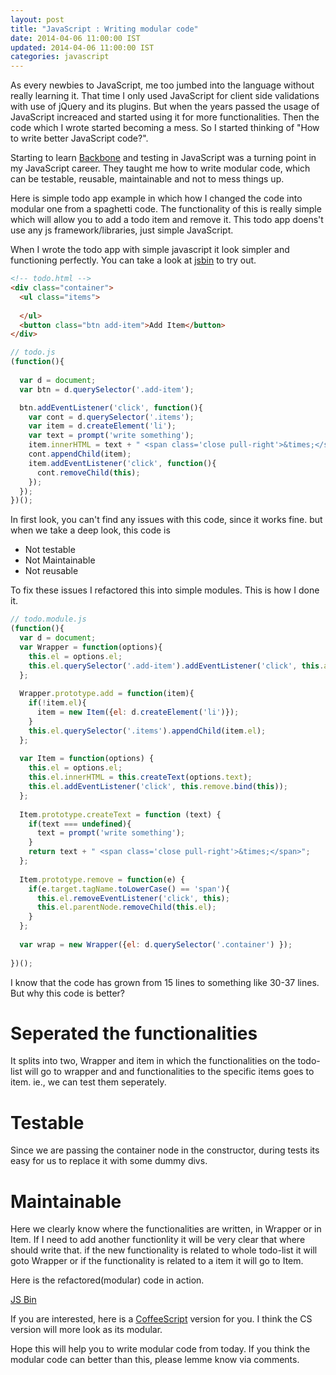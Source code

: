 ```yaml
---
layout: post
title: "JavaScript : Writing modular code"
date: 2014-04-06 11:00:00 IST
updated: 2014-04-06 11:00:00 IST
categories: javascript
---
```


As every newbies to JavaScript, me too jumbed into the language without really learning it. That time I only used JavaScript for client side validations with use of jQuery and its plugins. But when the years passed the usage of JavaScript increaced and started using it for more functionalities. Then the code which I wrote started becoming a mess. So I started thinking of "How to write better JavaScript code?".

Starting to learn [Backbone](http://backbonejs.org) and testing in JavaScript was a turning point in my JavaScript career. They taught me how to write modular code, which can be testable, reusable, maintainable and not to mess things up.

Here is simple todo app example in which how I changed the code into modular one from a spaghetti code. The functionality of this is really simple which will allow you to add a todo item and remove it. This todo app doens't use any js framework/libraries, just simple JavaScript.

When I wrote the todo app with simple javascript it look simpler and functioning perfectly. You can take a look at [jsbin](http://jsbin.com/tezod/1/edit) to try out.

```html
<!-- todo.html -->
<div class="container">
  <ul class="items">
    
  </ul>
  <button class="btn add-item">Add Item</button>
</div>
````


```js
// todo.js
(function(){
  
  var d = document;
  var btn = d.querySelector('.add-item');

  btn.addEventListener('click', function(){
    var cont = d.querySelector('.items');
    var item = d.createElement('li');
    var text = prompt('write something');
    item.innerHTML = text + " <span class='close pull-right'>&times;</span>";
    cont.appendChild(item);
    item.addEventListener('click', function(){
      cont.removeChild(this);
    });
  });                   
})();
```

In first look, you can't find any issues with this code, since it works fine. but when we take a deep look, this code is

* Not testable
* Not Maintainable
* Not reusable

To fix these issues I refactored this into simple modules. This is how I done it.

```js
// todo.module.js
(function(){
  var d = document;
  var Wrapper = function(options){
    this.el = options.el;
    this.el.querySelector('.add-item').addEventListener('click', this.add.bind(this));
  };
  
  Wrapper.prototype.add = function(item){
    if(!item.el){
      item = new Item({el: d.createElement('li')});
    }
    this.el.querySelector('.items').appendChild(item.el);
  };
  
  var Item = function(options) {
    this.el = options.el;
    this.el.innerHTML = this.createText(options.text);
    this.el.addEventListener('click', this.remove.bind(this));
  };
  
  Item.prototype.createText = function (text) {
    if(text === undefined){
      text = prompt('write something');
    }
    return text + " <span class='close pull-right'>&times;</span>";
  };
    
  Item.prototype.remove = function(e) {
    if(e.target.tagName.toLowerCase() == 'span'){
      this.el.removeEventListener('click', this);
      this.el.parentNode.removeChild(this.el);
    }
  };
  
  var wrap = new Wrapper({el: d.querySelector('.container') });
    
})();
```

I know that the code has grown from 15 lines to something like 30-37 lines. But why this code is better?

# Seperated the functionalities
It splits into two, Wrapper and item in which the functionalities on the todo-list will go to wrapper and and functionalities to the specific items goes to item. ie., we can test them seperately.

# Testable
Since we are passing the container node in the constructor, during tests its easy for us to replace it with some dummy divs.

# Maintainable
Here we clearly know where the functionalities are written, in Wrapper or in Item. If I need to add another functionlity it will be very clear that where should write that. if the new functionality is related to whole todo-list it will goto Wrapper or if the functionality is related to a item it will go to Item.

Here is the refactored(modular) code in action.

<a class="jsbin-embed" href="http://jsbin.com/pariz/4/embed?js,output">JS Bin</a><script src="http://static.jsbin.com/js/embed.js"></script>

If you are interested, here is a [CoffeeScript](http://jsbin.com/majoh/7/edit?js,output) version for you. I think the CS version will more look as its modular. 

Hope this will help you to write modular code from today.
If you think the modular code can better than this, please lemme know via comments.